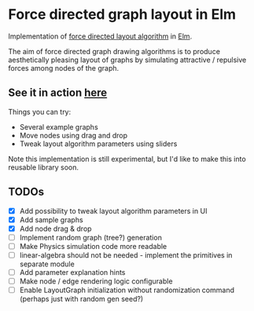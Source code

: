 # Force directed graph layout in Elm
Implementation of [force directed layout algorithm](https://en.wikipedia.org/wiki/Force-directed_graph_drawing) in [Elm](http://elm-lang.org/).


The aim of force directed graph drawing algorithms is to produce aesthetically
pleasing layout of graphs by simulating attractive / repulsive forces among
nodes of the graph.

## See it in action [here](http://janhrcek.cz/elm-graph-layout.html)
Things you can try:
- Several example graphs
- Move nodes using drag and drop
- Tweak layout algorithm parameters using sliders

Note this implementation is still experimental, but I'd like to make this into reusable library soon.

## TODOs

- [x] Add possibility to tweak layout algorithm parameters in UI
- [x] Add sample graphs
- [x] Add node drag & drop
- [ ] Implement random graph (tree?) generation
- [ ] Make Physics simulation code more readable
- [ ] linear-algebra should not be needed - implement the primitives in separate module
- [ ] Add parameter explanation hints
- [ ] Make node / edge rendering logic configurable
- [ ] Enable LayoutGraph initialization without randomization command (perhaps just with random gen seed?)
